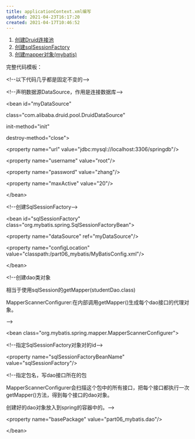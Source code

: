 ```yaml
---
title: applicationContext.xml编写
updated: 2021-04-23T16:17:20
created: 2021-04-17T10:46:52
---
```


1.  [创建Druid连接池](onenote:#声明数据源DataSource&section-id={35CFED24-F00C-4E25-AAC8-CD4FED7F33AD}&page-id={4956DF9D-1D4A-4DD5-A5AB-05068E9A703B}&end&base-path=https://d.docs.live.net/36a2ce0fd7a6557d/文档/Java/Spring.one)
2.  [创建sqlSessionFactory](onenote:#创建SqlSessionFactory&section-id={35CFED24-F00C-4E25-AAC8-CD4FED7F33AD}&page-id={0EA0BAFB-CEBE-4304-B60C-E69B3BA0D6D1}&end&base-path=https://d.docs.live.net/36a2ce0fd7a6557d/文档/Java/Spring.one)
3.  [创建mapper对象(mybatis)](onenote:#创建dao对象&section-id={35CFED24-F00C-4E25-AAC8-CD4FED7F33AD}&page-id={C6E5B58C-AC74-4DA5-B6DA-18BF0B222434}&end&base-path=https://d.docs.live.net/36a2ce0fd7a6557d/文档/Java/Spring.one)

完整代码模板：

\<!--以下代码几乎都是固定不变的--\>

\<!--声明数据源DataSource，作用是连接数据库--\>

\<bean id="myDataSource"

class="com.alibaba.druid.pool.DruidDataSource"

init-method="init"

destroy-method="close"\>

\<property name="url" value="jdbc:mysql://localhost:3306/springdb"/\>

\<property name="username" value="root"/\>

\<property name="password" value="zhang"/\>

\<property name="maxActive" value="20"/\>

\</bean\>

\<!--创建SqlSessionFactory--\>

\<bean id="sqlSessionFactory" class="org.mybatis.spring.SqlSessionFactoryBean"\>

\<property name="dataSource" ref="myDataSource"/\>

\<property name="configLocation" value="classpath:/part06_mybatis/MyBatisConfig.xml"/\>

\</bean\>

\<!--创建dao类对象

相当于使用sqlSession的getMapper(studentDao.class)

MapperScannerConfigurer:在内部调用getMapper()生成每个dao接口的代理对象。

--\>

\<bean class="org.mybatis.spring.mapper.MapperScannerConfigurer"\>

\<!--指定SqlSessionFactory对象对的id--\>

\<property name="sqlSessionFactoryBeanName" value="sqlSessionFactory"/\>

\<!--指定包名，写dao接口所在的包

MapperScannerConfigurer会扫描这个包中的所有接口，把每个接口都执行一次getMapper()方法，得到每个接口的dao对象。

创建好的dao对象放入到spring的容器中的。--\>

\<property name="basePackage" value="part06_mybatis.dao"/\>

\</bean\>

